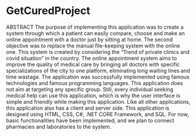 # GetCuredProject

ABSTRACT
The purpose of implementing this application was to create a system through which a patient can easily compare, choose and make an online appointment with a doctor just by sitting at home. The second objective was to replace the manual file-keeping system with the online one.
This system is created by considering the “Trend of private clinics and covid situation” in the country. The online appointment system aims to improve the quality of medical care by bringing all doctors with specific specializations of the city to one platform, eliminating long waiting lines and time wastage.
The application was successfully implemented using famous technologies and famous programming languages. This application does not aim at targeting any specific group. Still, every individual seeking medical help can use this application, which is why the user interface is simple and friendly while making this application. Like all other applications, this application also has a client and server side. This application is designed using HTML, CSS, C#, .NET CORE Framework, and SQL.
For now, basic functionalities have been implemented, and we plan to connect pharmacies and laboratories to the system. 
